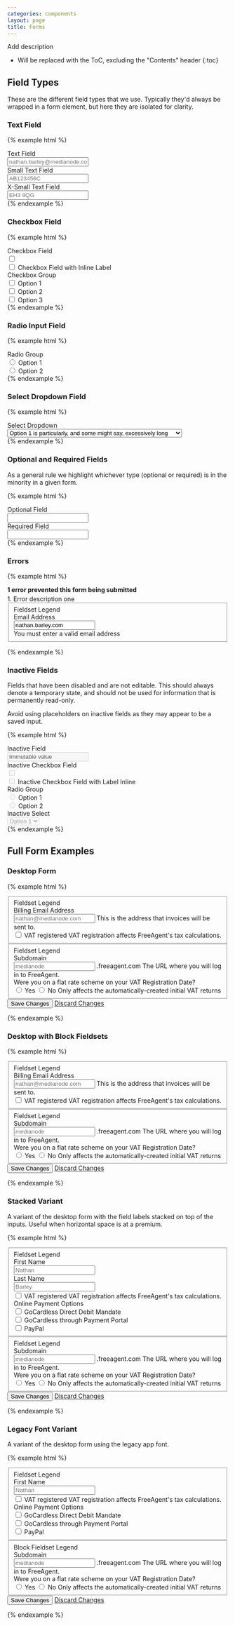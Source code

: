 ```yaml
---
categories: components
layout: page
title: Forms
---
```


Add description

* Will be replaced with the ToC, excluding the "Contents" header
{:toc}

## Field Types

These are the different field types that we use. Typically they'd always be wrapped in a form element, but here they are isolated for clarity.


### Text Field

{% example html %}
<div class="Form-field">
  <label class="Form-field-label">
    Text Field
  </label>
  <div class="Form-field-inputs">
    <input class="Form-textInput" placeholder="nathan.barley@medianode.com" type="text">
  </div>
</div>
<div class="Form-field">
  <label class="Form-field-label">
    Small Text Field
  </label>
  <div class="Form-field-inputs">
    <input class="Form-textInput Form-textInput--small" placeholder="AB123456C" type="text">
  </div>
</div>
<div class="Form-field">
  <label class="Form-field-label">
    X-Small Text Field
  </label>
  <div class="Form-field-inputs">
    <input class="Form-textInput Form-textInput--x-small" placeholder="EH3 9QG" type="text">
  </div>
</div>
{% endexample %}


### Checkbox Field

{% example html %}
<div class="Form-field">
  <label class="Form-field-label">
  Checkbox Field</label>
  <div class="Form-field-inputs">
    <input class="Form-checkbox" type="checkbox">
  </div>
</div>
<div class="Form-field">
  <div class="Form-field-inputs">
    <input class="Form-checkbox" type="checkbox">
    <label class="Form-inlineLabel">Checkbox Field with Inline Label</label>
  </div>
</div>
<div class="Form-field">
  <label class="Form-field-label">
  Checkbox Group</label>
  <div class="Form-field-inputs">
    <input class="Form-checkbox" type="checkbox">
    <label class="Form-inlineLabel">
      Option 1
    </label>
    <br>
    <input class="Form-checkbox" type="checkbox">
    <label class="Form-inlineLabel">
      Option 2
    </label>
    <br>
    <input class="Form-checkbox" type="checkbox">
    <label class="Form-inlineLabel">
      Option 3
    </label>
  </div>
</div>
{% endexample %}


### Radio Input Field

{% example html %}
<div class="Form-field">
  <label class="Form-field-label Form-field-label--required" for="subdomain">
    Radio Group
  </label>
  <div class="Form-field-inputs">
    <input class="Form-radioInput" id="option_one" name="radio_example" type="radio" />
    <label class="Form-inlineLabel" for="option_one">
      Option 1
    </label>
    <br>
    <input class="Form-radioInput" id="option_two" name="radio_example" type="radio" />
    <label class="Form-inlineLabel" for="option_two">
      Option 2
    </label>
  </div>
</div>
{% endexample %}


### Select Dropdown Field

{% example html %}
<div class="Form-field">
  <label class="Form-field-label Form-field-label--required" for="select_example">
    Select Dropdown
  </label>
  <div class="Form-field-inputs">
    <select class="Form-selectInput" id="select_example" name="select_example">
      <optgroup label="Option Group 1">
        <option value="option_one">Option 1 is particularly, and some might say, excessively long</option>
        <option value="option_two">Option 2</option>
      </optgroup>
    </select>
  </div>
</div>
{% endexample %}


### Optional and Required Fields

As a general rule we highlight whichever type (optional or required) is in the minority in a given form.

{% example html %}
<div class="Form-field Form-field--isOptional">
  <label class="Form-field-label">
    Optional Field
  </label>
  <div class="Form-field-inputs">
    <input class="Form-textInput" placeholder="" type="text">
  </div>
</div>
<div class="Form-field Form-field--isRequired">
  <label class="Form-field-label">
    Required Field
  </label>
  <div class="Form-field-inputs">
    <input class="Form-textInput" placeholder="" type="text">
  </div>
</div>
{% endexample %}


### Errors

{% example html %}
<form class="Form">
  <div class="Form-errorMessage">
    <span style="font-weight: bold; display: block; margin-bottom: 0.25rem;">
      1 error prevented this form being submitted
    </span>
    <span>1. Error description one</span>
  </div>
  <fieldset class="Form-fieldset">
    <span class="Form-fieldset-legend">
      Fieldset Legend
    </span>
    <div class="Form-field Form-field--isRequired Form-field--hasErrors">
      <label class="Form-field-label">
        Email Address
      </label>
      <div class="Form-field-inputs">
        <input class="Form-textInput" placeholder="" type="text" value="nathan.barley.com">
        <div class="Form-field-errorMessage">
          <span>You must enter a valid email address</span>
        </div>
      </div>
    </div>
  </fieldset>
</form>
{% endexample %}


### Inactive Fields

Fields that have been disabled and are not editable. This should always denote a temporary state, and should not be used for information that is permanently read-only.

Avoid using placeholders on inactive fields as they may appear to be a saved input.

{% example html %}
<div class="Form-field Form-field--isDisabled">
  <label class="Form-field-label">
  Inactive Field</label>
  <div class="Form-field-inputs">
    <input class="Form-textInput" placeholder="" type="text" value="Immutable value" disabled>
  </div>
</div>
<div class="Form-field">
<label class="Form-field-label" for="inactive_checkbox_example">
  Inactive Checkbox Field
</label>
  <div class="Form-field-inputs">
    <input class="Form-checkbox" id="inactive_checkbox_example" type="checkbox" disabled />
  </div>
</div>
<div class="Form-field">
  <div class="Form-field-inputs">
    <input class="Form-checkbox" id="inactive_checkbox_example" type="checkbox" disabled />
    <label class="Form-inlineLabel" for="inactive_checkbox_example">
      Inactive Checkbox Field with Label Inline
    </label>
  </div>
</div>
<div class="Form-field">
  <label class="Form-field-label Form-field-label--required" for="subdomain">
    Radio Group
  </label>
  <div class="Form-field-inputs">
    <input class="Form-radioInput" id="option_one" name="radio_example" type="radio" disabled />
    <label class="Form-inlineLabel" for="option_one">
      Option 1
    </label>
    <br>
    <input class="Form-radioInput" id="option_two" name="radio_example" type="radio" disabled />
    <label class="Form-inlineLabel" for="option_two">
      Option 2
    </label>
  </div>
</div>
<div class="Form-field">
  <label class="Form-field-label Form-field-label--required" for="inactive_select_example">
    Inactive Select
  </label>
  <div class="Form-field-inputs">
    <select class="Form-selectInput" id="inactive_select_example" name="inactive_select_example" disabled>
      <option value="option_one">Option 1</option>
      <option value="option_two">Option 2</option>
    </select>
  </div>
</div>
{% endexample %}


## Full Form Examples

### Desktop Form

{% example html %}
<form class="Form">
  <fieldset class="Form-fieldset">
    <span class="Form-fieldset-legend">
      Fieldset Legend
    </span>
    <div class="Form-field">
      <label class="Form-field-label" for="email-address">
        Billing Email Address
      </label>
      <div class="Form-field-inputs">
        <input class="Form-textInput" name="email-address" placeholder="nathan@medianode.com" type="email" />
        <span class="Form-inputNote">
          This is the address that invoices will be sent to.
        </span>
      </div>
    </div>
    <div class="Form-field">
      <div class="Form-field-inputs">
        <input class="Form-checkbox" id="vat-registered?" type="checkbox" />
        <label class="Form-inlineLabel" for="vat-registered?">
          VAT registered
        </label>
        <span class="Form-inputNote">
          VAT registration affects FreeAgent's tax calculations.
        </span>
      </div>
    </div>
  </fieldset>
  <fieldset class="Form-fieldset">
    <span class="Form-fieldset-legend">
      Fieldset Legend
    </span>
    <div class="Form-field">
      <label class="Form-field-label" for="subdomain">
        Subdomain
      </label>
      <div class="Form-field-inputs">
        <input class="Form-textInput Form-textInput--small" name="subdomain" placeholder="medianode" type="text" />
        <span>.freeagent.com</span>
        <span class="Form-inputNote">
          The URL where you will log in to FreeAgent.
        </span>
      </div>
    </div>
    <div class="Form-field">
      <label class="Form-field-label Form-field-label--required" for="subdomain">
        Were you on a flat rate scheme on your VAT Registration Date?
      </label>
      <div class="Form-field-inputs">
        <input class="Form-radioInput" id="vat-frs-yes" name="radio_example" type="radio" />
        <label class="Form-inlineLabel" for="vat-frs-yes">Yes</label>
        <input class="Form-radioInput Form-inlineInput" id="vat-frs-no" name="radio_example" type="radio" />
        <label class="Form-inlineLabel" for="vat-frs-no">No</label>
        <span class="Form-inputNote">
          Only affects the automatically-created initial VAT returns
        </span>
      </div>
    </div>
  </fieldset>
  <div class="Form-actions">
    <button class="Button Button--legacy" type="submit">
      Save Changes
    </button>
    <a class="Form-cancel" href="#" role="button">
      Discard Changes
    </a>
  </div>
</form>
{% endexample %}


### Desktop with Block Fieldsets

{% example html %}
<form class="Form">
  <fieldset class="Form-fieldset Form-fieldset--block">
    <span class="Form-fieldset-legend">
      Fieldset Legend
    </span>
    <div class="Form-field">
      <label class="Form-field-label" for="email-address">
        Billing Email Address
      </label>
      <div class="Form-field-inputs">
        <input class="Form-textInput" name="email-address" placeholder="nathan@medianode.com" type="email" />
        <span class="Form-inputNote">
          This is the address that invoices will be sent to.
        </span>
      </div>
    </div>
    <div class="Form-field">
      <div class="Form-field-inputs">
        <input class="Form-checkbox" id="vat-registered?" type="checkbox" />
        <label class="Form-inlineLabel" for="vat-registered?">
          VAT registered
        </label>
        <span class="Form-inputNote">
          VAT registration affects FreeAgent's tax calculations.
        </span>
      </div>
    </div>
  </fieldset>
  <fieldset class="Form-fieldset Form-fieldset--block">
    <span class="Form-fieldset-legend">
      Fieldset Legend
    </span>
    <div class="Form-field">
      <label class="Form-field-label" for="subdomain">
        Subdomain
      </label>
      <div class="Form-field-inputs">
        <input class="Form-textInput Form-textInput--small" name="subdomain" placeholder="medianode" type="text" />
        <span>.freeagent.com</span>
        <span class="Form-inputNote">
          The URL where you will log in to FreeAgent.
        </span>
      </div>
    </div>
    <div class="Form-field">
      <label class="Form-field-label Form-field-label--required" for="subdomain">
        Were you on a flat rate scheme on your VAT Registration Date?
      </label>
      <div class="Form-field-inputs">
        <input class="Form-radioInput" id="vat-frs-yes" name="radio_example" type="radio" />
        <label class="Form-inlineLabel" for="vat-frs-yes">Yes</label>
        <input class="Form-radioInput Form-inlineInput" id="vat-frs-no" name="radio_example" type="radio" />
        <label class="Form-inlineLabel" for="vat-frs-no">No</label>
        <span class="Form-inputNote">
          Only affects the automatically-created initial VAT returns
        </span>
      </div>
    </div>
  </fieldset>
  <div class="Form-actions">
    <button class="Button Button--legacy" type="submit">
      Save Changes
    </button>
    <a class="Form-cancel" href="#" role="button">
      Discard Changes
    </a>
  </div>
</form>
{% endexample %}


### Stacked Variant

A variant of the desktop form with the field labels stacked on top of the inputs. Useful when horizontal space is at a premium.

{% example html %}
<form class="Form Form--stacked">
  <fieldset class="Form-fieldset">
    <span class="Form-fieldset-legend">
      Fieldset Legend
    </span>
    <div class="Form-field">
      <label class="Form-field-label Form-field-label--required" for="first-name">
        First Name
      </label>
      <div class="Form-field-inputs">
        <input class="Form-textInput" name="first-name" placeholder="Nathan" type="text" />
      </div>
    </div>
    <div class="Form-field">
      <label class="Form-field-label Form-field-label--required" for="first-name">
        Last Name
      </label>
      <div class="Form-field-inputs">
        <input class="Form-textInput" name="first-name" placeholder="Barley" type="text" />
      </div>
    </div>
    <div class="Form-field">
      <div class="Form-field-inputs">
        <input class="Form-checkbox" id="vat-registered?" type="checkbox" />
        <label class="Form-inlineLabel" for="vat-registered?">
          VAT registered
        </label>
        <span class="Form-inputNote">
          VAT registration affects FreeAgent's tax calculations.
        </span>
      </div>
    </div>
    <div class="Form-field">
      <label class="Form-field-label">
        Online Payment Options
      </label>
      <div class="Form-field-inputs">
        <input class="Form-checkbox" id="gc-mandate" type="checkbox" />
        <label class="Form-inlineLabel" for="gc-mandate">
          GoCardless Direct Debit Mandate
        </label>
        <br>
        <input class="Form-checkbox" id="gc-one-off" type="checkbox" />
        <label class="Form-inlineLabel" for="gc-one-off">
          GoCardless through Payment Portal
        </label>
        <br>
        <input class="Form-checkbox" id="paypal" type="checkbox" />
        <label class="Form-inlineLabel" for="paypal">
          PayPal
        </label>
      </div>
    </div>
  </fieldset>
  <fieldset class="Form-fieldset Form-fieldset--block">
    <span class="Form-fieldset-legend">
      Fieldset Legend
    </span>
    <div class="Form-field">
      <label class="Form-field-label" for="subdomain">
        Subdomain
      </label>
      <div class="Form-field-inputs">
        <input class="Form-textInput Form-textInput--small" name="subdomain" placeholder="medianode" type="text" />
        <span>.freeagent.com</span>
        <span class="Form-inputNote">
          The URL where you will log in to FreeAgent.
        </span>
      </div>
    </div>
    <div class="Form-field">
      <label class="Form-field-label Form-field-label--required" for="subdomain">
        Were you on a flat rate scheme on your VAT Registration Date?
      </label>
      <div class="Form-field-inputs">
        <input class="Form-radioInput" id="vat-frs-yes" name="radio_example" type="radio" />
        <label class="Form-inlineLabel" for="vat-frs-yes">Yes</label>
        <input class="Form-radioInput Form-inlineInput" id="vat-frs-no" name="radio_example" type="radio" />
        <label class="Form-inlineLabel" for="vat-frs-no">No</label>
        <span class="Form-inputNote">
          Only affects the automatically-created initial VAT returns
        </span>
      </div>
    </div>
  </fieldset>
  <div class="Form-actions">
    <button class="Button Button--legacy" type="submit">
      Save Changes
    </button>
    <a class="Form-cancel" href="#" role="button">
      Discard Changes
    </a>
  </div>
</form>
{% endexample %}


### Legacy Font Variant

A variant of the desktop form using the legacy app font.

{% example html %}
<form class="Form Form--legacy">
  <fieldset class="Form-fieldset">
    <span class="Form-fieldset-legend">
      Fieldset Legend
    </span>
    <div class="Form-field">
      <label class="Form-field-label Form-field-label--required" for="first-name">
        First Name
      </label>
      <div class="Form-field-inputs">
        <input class="Form-textInput" name="first-name" placeholder="Nathan" type="text" />
      </div>
    </div>
    <div class="Form-field">
      <div class="Form-field-inputs">
        <input class="Form-checkbox" id="vat-registered?" type="checkbox" />
        <label class="Form-inlineLabel" for="vat-registered?">
          VAT registered
        </label>
        <span class="Form-inputNote">
          VAT registration affects FreeAgent's tax calculations.
        </span>
      </div>
    </div>
    <div class="Form-field">
      <label class="Form-field-label">
        Online Payment Options
      </label>
      <div class="Form-field-inputs">
        <input class="Form-checkbox" id="gc-mandate" type="checkbox" />
        <label class="Form-inlineLabel" for="gc-mandate">
          GoCardless Direct Debit Mandate
        </label>
        <br>
        <input class="Form-checkbox" id="gc-one-off" type="checkbox" />
        <label class="Form-inlineLabel" for="gc-one-off">
          GoCardless through Payment Portal
        </label>
        <br>
        <input class="Form-checkbox" id="paypal" type="checkbox" />
        <label class="Form-inlineLabel" for="paypal">
          PayPal
        </label>
      </div>
    </div>
  </fieldset>
  <fieldset class="Form-fieldset Form-fieldset--block">
    <span class="Form-fieldset-legend">
      Block Fieldset Legend
    </span>
    <div class="Form-field">
      <label class="Form-field-label" for="subdomain">
        Subdomain
      </label>
      <div class="Form-field-inputs">
        <input class="Form-textInput Form-textInput--small" name="subdomain" placeholder="medianode" type="text" />
        <span>.freeagent.com</span>
        <span class="Form-inputNote">
          The URL where you will log in to FreeAgent.
        </span>
      </div>
    </div>
    <div class="Form-field">
      <label class="Form-field-label Form-field-label--required" for="subdomain">
        Were you on a flat rate scheme on your VAT Registration Date?
      </label>
      <div class="Form-field-inputs">
        <input class="Form-radioInput" id="vat-frs-yes" name="radio_example" type="radio" />
        <label class="Form-inlineLabel" for="vat-frs-yes">Yes</label>
        <input class="Form-radioInput Form-inlineInput" id="vat-frs-no" name="radio_example" type="radio" />
        <label class="Form-inlineLabel" for="vat-frs-no">No</label>
        <span class="Form-inputNote">
          Only affects the automatically-created initial VAT returns
        </span>
      </div>
    </div>
  </fieldset>
  <div class="Form-actions">
    <button class="Button Button--legacy" type="submit">
      Save Changes
    </button>
    <a class="Form-cancel" href="#" role="button">
      Discard Changes
    </a>
  </div>
</form>
{% endexample %}
